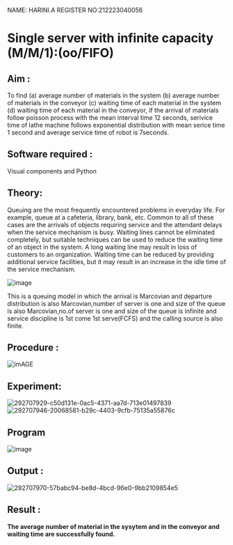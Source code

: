 NAME: HARINI.A 
REGISTER NO:212223040056

# Single server with infinite capacity (M/M/1):(oo/FIFO)
## Aim : 
To find (a) average number of materials in the system (b) average number of materials in the conveyor (c) waiting time of each material in the system (d) waiting time of each material in the conveyor, if the arrival  of materials follow poisson process with the mean interval time 12 seconds, serivice time of lathe machine follows exponential distribution with mean serice time 1 second and average service time of robot is 7seconds.

## Software required :
Visual components and Python

## Theory:
Queuing are the most frequently encountered problems in everyday life. For example, queue at a cafeteria, library, bank, etc. Common to all of these cases are the arrivals of objects requiring service and the attendant delays when the service mechanism is busy. Waiting lines cannot be eliminated completely, but suitable techniques can be used to reduce the waiting time of an object in the system. A long waiting line may result in loss of customers to an organization. Waiting time can be reduced by providing additional service facilities, but it may result in an increase in the idle time of the service mechanism.

![image](1.png)

This is a queuing model in which the arrival is Marcovian and departure distribution is also Marcovian,number of server is one and size of the queue is also Marcovian,no.of server is one and size of the queue is infinite and service discipline is 1st come 1st serve(FCFS) and the calling source is also finite.

## Procedure :

![imAGE](2.png)



## Experiment:


 ![292707929-c50d131e-0ac5-4371-aa7d-713e01497839](https://github.com/harinianand21/Single-server-infinite-capacity---Markov-Model/assets/145742813/532160f7-0f4d-47a6-aa29-efb5190c4e10)
 ![292707946-20068581-b29c-4403-9cfb-75135a55876c](https://github.com/harinianand21/Single-server-infinite-capacity---Markov-Model/assets/145742813/313d8a60-d92d-4709-94e2-748dfdeedd38)


## Program
![image](https://github.com/ramjan1729/Single-server-infinite-capacity---Markov-Model/assets/103921593/5f1fd58d-5929-4c51-89ea-4cef009e5bad)

## Output :
![292707970-57babc94-be8d-4bcd-96e0-9bb2109854e5](https://github.com/harinianand21/Single-server-infinite-capacity---Markov-Model/assets/145742813/96bb4dcb-6aa9-404c-99e2-83bb3e290c3a)

## Result :

**The average number of material in the sysytem and in the conveyor and waiting time are successfully found.**
